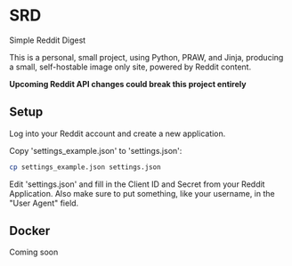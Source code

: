 # SRD
Simple Reddit Digest

This is a personal, small project, using Python, PRAW, and Jinja, producing a small, self-hostable image only site, powered by Reddit content.  

**Upcoming Reddit API changes could break this project entirely**

## Setup

Log into your Reddit account and create a new application.  

Copy 'settings_example.json' to 'settings.json':

```bash
cp settings_example.json settings.json
```

Edit 'settings.json' and fill in the Client ID and Secret from your Reddit Application.  Also make sure to put something, like your username, in the "User Agent" field.

## Docker

Coming soon
